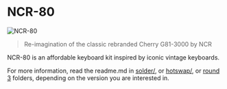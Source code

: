 # NCR-80

![NCR-80](https://i.imgur.com/kAjbAPLl.jpg)

> Re-imagination of the classic rebranded Cherry G81-3000 by NCR

NCR-80 is an affordable keyboard kit inspired by iconic vintage keyboards.

For more information, read the readme.md in [solder/](solder/), or [hotswap/](hotswap/), or [round 3](r3/) folders, depending on the version you are interested in.
